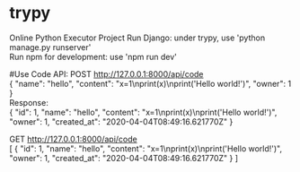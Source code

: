 # trypy
 Online Python Executor Project
Run Django: under trypy, use 'python manage.py runserver'\
Run npm for development: use 'npm run dev'

#Use Code API:
POST http://127.0.0.1:8000/api/code  \
{
	"name": "hello",
	"content": "x=1\nprint(x)\nprint('Hello world!')",
	"owner": 1
}\
Response:\
{
    "id": 1,
    "name": "hello",
    "content": "x=1\nprint(x)\nprint('Hello world!')",
    "owner": 1,
    "created_at": "2020-04-04T08:49:16.621770Z"
}

GET http://127.0.0.1:8000/api/code \
[
    {
        "id": 1,
        "name": "hello",
        "content": "x=1\nprint(x)\nprint('Hello world!')",
        "owner": 1,
        "created_at": "2020-04-04T08:49:16.621770Z"
    }
]
